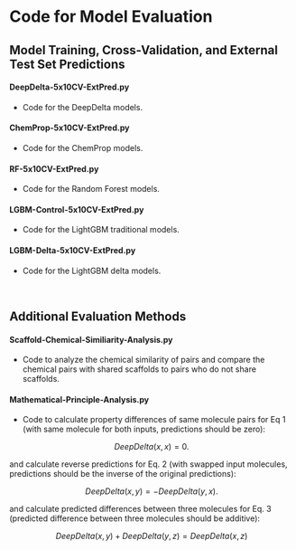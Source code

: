 # Code for Model Evaluation

## Model Training, Cross-Validation, and External Test Set Predictions

#### DeepDelta-5x10CV-ExtPred.py
* Code for the DeepDelta models. 

#### ChemProp-5x10CV-ExtPred.py
* Code for the ChemProp models. 

#### RF-5x10CV-ExtPred.py
* Code for the Random Forest models. 

#### LGBM-Control-5x10CV-ExtPred.py
* Code for the LightGBM traditional models. 

#### LGBM-Delta-5x10CV-ExtPred.py
* Code for the LightGBM delta models. 

<br>

## Additional Evaluation Methods

#### Scaffold-Chemical-Similiarity-Analysis.py
* Code to analyze the chemical similarity of pairs and compare the chemical pairs with shared scaffolds to pairs who do not share scaffolds. 

#### Mathematical-Principle-Analysis.py
* Code to calculate property differences of same molecule pairs for Eq 1 (with same molecule for both inputs, predictions should be zero): 
```math
DeepDelta(x,x)= 0. 
```
  and calculate reverse predictions for Eq. 2 (with swapped input molecules, predictions should be the inverse of the original predictions):
```math
DeepDelta(x,y)= -DeepDelta(y,x).
```

  and calculate predicted differences between three molecules for Eq. 3 (predicted difference between three molecules should be additive):
```math
DeepDelta(x,y) + DeepDelta(y,z)= DeepDelta(x,z)
```
